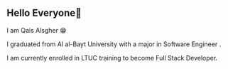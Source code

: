 

 ## Hello Everyone👋
 
I am Qais Alsgher 😁

I graduated from Al al-Bayt University with a major in Software Engineer .

I am currently enrolled in LTUC training to become Full Stack Developer.


[]('https://raw.githubusercontent.com/abhisheknaiidu/abhisheknaiidu/master/code.gif')

